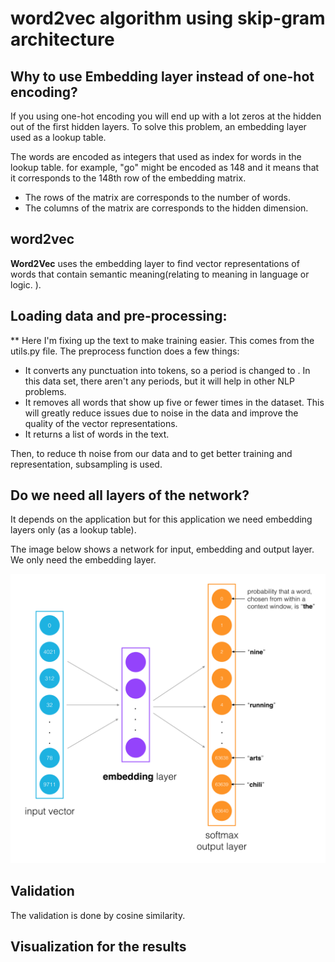 # word2vec algorithm using skip-gram architecture

## Why to use Embedding layer instead of one-hot encoding?

If you using one-hot encoding you will end up with a lot zeros at the hidden out of the first hidden layers. 
To solve this problem, an embedding layer used as a lookup table.

The words are encoded as integers that used as index for words in the lookup table. for example, "go" might be encoded as 148
and it means that it corresponds to the 148th row of the embedding matrix.

- The rows of the matrix are corresponds to the number of words.
- The columns of the matrix are corresponds to the hidden dimension.

## word2vec

**Word2Vec** uses the embedding layer to find vector representations of words that contain semantic meaning(relating to meaning in language or logic.
).

## Loading data and pre-processing:


** Here I'm fixing up the text to make training easier. This comes from the utils.py file. The preprocess function does a few things:

- It converts any punctuation into tokens, so a period is changed to <PERIOD>. In this data set, there aren't any periods, but it will help in other NLP problems.
- It removes all words that show up five or fewer times in the dataset. This will greatly reduce issues due to noise in the data and improve the quality of the vector representations.
- It returns a list of words in the text.

Then, to reduce th noise from our data and to get better training and representation, subsampling is used.

  
## Do we need all layers of the network?
  
It depends on the application but for this application we need embedding layers only (as a lookup table).
 
The image below shows a network for input, embedding and output layer. We only need the embedding layer.
  
![a](https://github.com/MuhammadAlBarham/word2vec-embeddings/blob/9f2d9e83896630355afb0af992abaaab8122f71c/assets/skip_gram_arch.png)
  
 
 ## Validation
  
  The validation is done by cosine similarity.
 
 ## Visualization for the results
  
  
  
  
